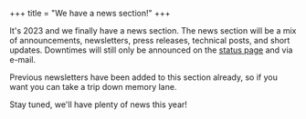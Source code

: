 +++
title = "We have a news section!"
+++

It's 2023 and we finally have a news section. The news section will be a mix of announcements, newsletters, press releases, technical posts, and short updates. Downtimes will still only be announced on the [status page](https://console.genome.au.dk/status) and via e-mail.

Previous newsletters have been added to this section already, so if you want you can take a trip down memory lane.

Stay tuned, we'll have plenty of news this year!
